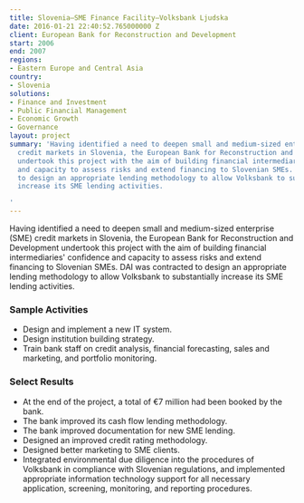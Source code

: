 ```yaml
---
title: Slovenia—SME Finance Facility—Volksbank Ljudska
date: 2016-01-21 22:40:52.765000000 Z
client: European Bank for Reconstruction and Development
start: 2006
end: 2007
regions:
- Eastern Europe and Central Asia
country:
- Slovenia
solutions:
- Finance and Investment
- Public Financial Management
- Economic Growth
- Governance
layout: project
summary: 'Having identified a need to deepen small and medium-sized enterprise (SME)
  credit markets in Slovenia, the European Bank for Reconstruction and Development
  undertook this project with the aim of building financial intermediaries'' confidence
  and capacity to assess risks and extend financing to Slovenian SMEs. DAI was contracted
  to design an appropriate lending methodology to allow Volksbank to substantially
  increase its SME lending activities.

'
---
```


Having identified a need to deepen small and medium-sized enterprise (SME) credit markets in Slovenia, the European Bank for Reconstruction and Development undertook this project with the aim of building financial intermediaries' confidence and capacity to assess risks and extend financing to Slovenian SMEs. DAI was contracted to design an appropriate lending methodology to allow Volksbank to substantially increase its SME lending activities.

###  Sample Activities

* Design and implement a new IT system.
* Design institution building strategy.
* Train bank staff on credit analysis, financial forecasting, sales and marketing, and portfolio monitoring.

###  Select Results

* At the end of the project, a total of €7 million had been booked by the bank.
* The bank improved its cash flow lending methodology.
* The bank improved documentation for new SME lending.
* Designed an improved credit rating methodology.
* Designed better marketing to SME clients.
* Integrated environmental due diligence into the procedures of Volksbank in compliance with Slovenian regulations, and implemented appropriate information technology support for all necessary application, screening, monitoring, and reporting procedures.
